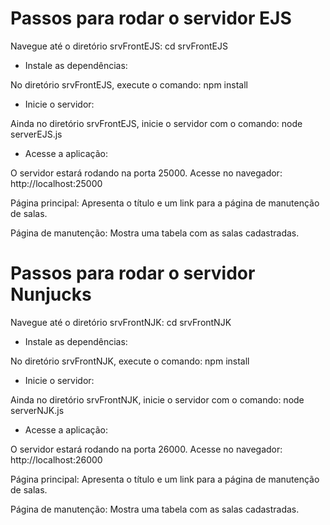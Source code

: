 # Passos para rodar o servidor EJS

Navegue até o diretório srvFrontEJS: cd srvFrontEJS

- Instale as dependências: 

No diretório srvFrontEJS, execute o comando: npm install

- Inicie o servidor:

Ainda no diretório srvFrontEJS, inicie o servidor com o comando: node serverEJS.js

- Acesse a aplicação:

O servidor estará rodando na porta 25000. Acesse no navegador: http://localhost:25000

Página principal: Apresenta o título e um link para a página de manutenção de salas.

Página de manutenção: Mostra uma tabela com as salas cadastradas.

# Passos para rodar o servidor Nunjucks

Navegue até o diretório srvFrontNJK: cd srvFrontNJK

- Instale as dependências:

No diretório srvFrontNJK, execute o comando: npm install

- Inicie o servidor:

Ainda no diretório srvFrontNJK, inicie o servidor com o comando: node serverNJK.js

- Acesse a aplicação:

O servidor estará rodando na porta 26000. Acesse no navegador: http://localhost:26000

Página principal: Apresenta o título e um link para a página de manutenção de salas.

Página de manutenção: Mostra uma tabela com as salas cadastradas.
